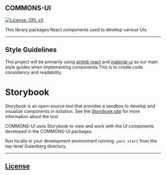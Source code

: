 ## COMMONS-UI

[![License: GPL v3](https://img.shields.io/badge/License-GPLv3-blue.svg)](https://www.gnu.org/licenses/gpl-3.0)

This library packages React components used to develop various UIs.

---

## Style Guidelines

This project will be primarily using [airbnb react](https://github.com/airbnb/javascript/tree/master/react) and [material-ui](https://material-ui.com/) as our main style guides when implementing components.This is to create code consistency and readability.

# Storybook

Storybook is an open-source tool that provides a sandbox to develop and visualize components in isolation. See the [Storybook site](https://storybook.js.org/) for more information about the tool.

COMMONS-UI uses Storybook to view and work with the UI components developed in the COMMONS-UI packages.

Run locally in your development environment running: `yarn start` from the top-level Gutenberg directory.

---

## [License](https://github.com/CodeForAfrica/COMMONS-UI/blob/master/LICENSE.md)
